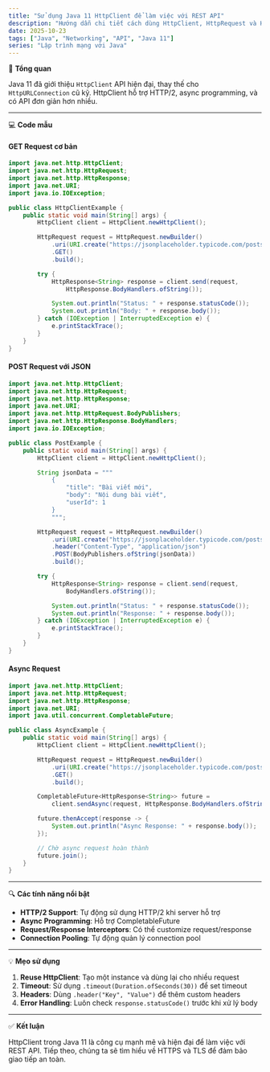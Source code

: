 ```yaml
---
title: "Sử dụng Java 11 HttpClient để làm việc với REST API"
description: "Hướng dẫn chi tiết cách dùng HttpClient, HttpRequest và HttpResponse trong Java 11 để gửi GET/POST, xử lý JSON và làm việc bất đồng bộ."
date: 2025-10-23
tags: ["Java", "Networking", "API", "Java 11"]
series: "Lập trình mạng với Java"
---
```


🧠 **Tổng quan**

Java 11 đã giới thiệu `HttpClient` API hiện đại, thay thế cho `HttpURLConnection` cũ kỹ. HttpClient hỗ trợ HTTP/2, async programming, và có API đơn giản hơn nhiều.

---

💻 **Code mẫu**

#### **GET Request cơ bản**

```java
import java.net.http.HttpClient;
import java.net.http.HttpRequest;
import java.net.http.HttpResponse;
import java.net.URI;
import java.io.IOException;

public class HttpClientExample {
    public static void main(String[] args) {
        HttpClient client = HttpClient.newHttpClient();

        HttpRequest request = HttpRequest.newBuilder()
            .uri(URI.create("https://jsonplaceholder.typicode.com/posts/1"))
            .GET()
            .build();

        try {
            HttpResponse<String> response = client.send(request,
                HttpResponse.BodyHandlers.ofString());

            System.out.println("Status: " + response.statusCode());
            System.out.println("Body: " + response.body());
        } catch (IOException | InterruptedException e) {
            e.printStackTrace();
        }
    }
}
```

#### **POST Request với JSON**

```java
import java.net.http.HttpClient;
import java.net.http.HttpRequest;
import java.net.http.HttpResponse;
import java.net.URI;
import java.net.http.HttpRequest.BodyPublishers;
import java.net.http.HttpResponse.BodyHandlers;
import java.io.IOException;

public class PostExample {
    public static void main(String[] args) {
        HttpClient client = HttpClient.newHttpClient();

        String jsonData = """
            {
                "title": "Bài viết mới",
                "body": "Nội dung bài viết",
                "userId": 1
            }
            """;

        HttpRequest request = HttpRequest.newBuilder()
            .uri(URI.create("https://jsonplaceholder.typicode.com/posts"))
            .header("Content-Type", "application/json")
            .POST(BodyPublishers.ofString(jsonData))
            .build();

        try {
            HttpResponse<String> response = client.send(request,
                BodyHandlers.ofString());

            System.out.println("Status: " + response.statusCode());
            System.out.println("Response: " + response.body());
        } catch (IOException | InterruptedException e) {
            e.printStackTrace();
        }
    }
}
```

#### **Async Request**

```java
import java.net.http.HttpClient;
import java.net.http.HttpRequest;
import java.net.http.HttpResponse;
import java.net.URI;
import java.util.concurrent.CompletableFuture;

public class AsyncExample {
    public static void main(String[] args) {
        HttpClient client = HttpClient.newHttpClient();

        HttpRequest request = HttpRequest.newBuilder()
            .uri(URI.create("https://jsonplaceholder.typicode.com/posts"))
            .GET()
            .build();

        CompletableFuture<HttpResponse<String>> future =
            client.sendAsync(request, HttpResponse.BodyHandlers.ofString());

        future.thenAccept(response -> {
            System.out.println("Async Response: " + response.body());
        });

        // Chờ async request hoàn thành
        future.join();
    }
}
```

---

🔍 **Các tính năng nổi bật**

- **HTTP/2 Support**: Tự động sử dụng HTTP/2 khi server hỗ trợ
- **Async Programming**: Hỗ trợ CompletableFuture
- **Request/Response Interceptors**: Có thể customize request/response
- **Connection Pooling**: Tự động quản lý connection pool

---

💡 **Mẹo sử dụng**

1. **Reuse HttpClient**: Tạo một instance và dùng lại cho nhiều request
2. **Timeout**: Sử dụng `.timeout(Duration.ofSeconds(30))` để set timeout
3. **Headers**: Dùng `.header("Key", "Value")` để thêm custom headers
4. **Error Handling**: Luôn check `response.statusCode()` trước khi xử lý body

---

✅ **Kết luận**

HttpClient trong Java 11 là công cụ mạnh mẽ và hiện đại để làm việc với REST API.
Tiếp theo, chúng ta sẽ tìm hiểu về HTTPS và TLS để đảm bảo giao tiếp an toàn.
